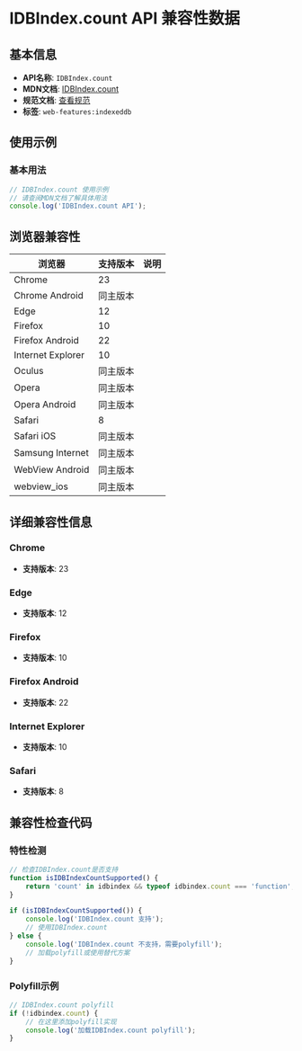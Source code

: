 # IDBIndex.count API 兼容性数据

## 基本信息

- **API名称**: `IDBIndex.count`
- **MDN文档**: [IDBIndex.count](https://developer.mozilla.org/docs/Web/API/IDBIndex/count)
- **规范文档**: [查看规范](https://w3c.github.io/IndexedDB/#ref-for-dom-idbindex-count①)
- **标签**: `web-features:indexeddb`

## 使用示例

### 基本用法

```javascript
// IDBIndex.count 使用示例
// 请查阅MDN文档了解具体用法
console.log('IDBIndex.count API');
```

## 浏览器兼容性

| 浏览器 | 支持版本 | 说明 |
|--------|----------|------|
| Chrome | 23 |  |
| Chrome Android | 同主版本 |  |
| Edge | 12 |  |
| Firefox | 10 |  |
| Firefox Android | 22 |  |
| Internet Explorer | 10 |  |
| Oculus | 同主版本 |  |
| Opera | 同主版本 |  |
| Opera Android | 同主版本 |  |
| Safari | 8 |  |
| Safari iOS | 同主版本 |  |
| Samsung Internet | 同主版本 |  |
| WebView Android | 同主版本 |  |
| webview_ios | 同主版本 |  |

## 详细兼容性信息

### Chrome

- **支持版本**: 23

### Edge

- **支持版本**: 12

### Firefox

- **支持版本**: 10

### Firefox Android

- **支持版本**: 22

### Internet Explorer

- **支持版本**: 10

### Safari

- **支持版本**: 8

## 兼容性检查代码

### 特性检测

```javascript
// 检查IDBIndex.count是否支持
function isIDBIndexCountSupported() {
    return 'count' in idbindex && typeof idbindex.count === 'function';
}

if (isIDBIndexCountSupported()) {
    console.log('IDBIndex.count 支持');
    // 使用IDBIndex.count
} else {
    console.log('IDBIndex.count 不支持，需要polyfill');
    // 加载polyfill或使用替代方案
}
```

### Polyfill示例

```javascript
// IDBIndex.count polyfill
if (!idbindex.count) {
    // 在这里添加polyfill实现
    console.log('加载IDBIndex.count polyfill');
}
```

